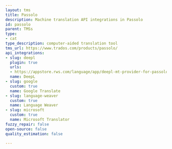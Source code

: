 ```yaml
---
layout: tms
title: Passolo
description: Machine translation API integrations in Passolo
id: passolo
parent: TMSs
type:
- cat
type_description: computer-aided translation tool
tms_url: https://www.trados.com/products/passolo/
api_integrations:
- slug: deepl
  plugin: true
  urls:
  - https://appstore.rws.com/language/app/deepl-mt-provider-for-passolo/1088/
  name: DeepL
- slug: google
  custom: true
  name: Google Translate
- slug: language-weaver
  custom: true
  name: Language Weaver
- slug: microsoft
  custom: true
  name: Microsoft Translator
fuzzy_repair: false
open-source: false
quality_estimation: false

---
```


